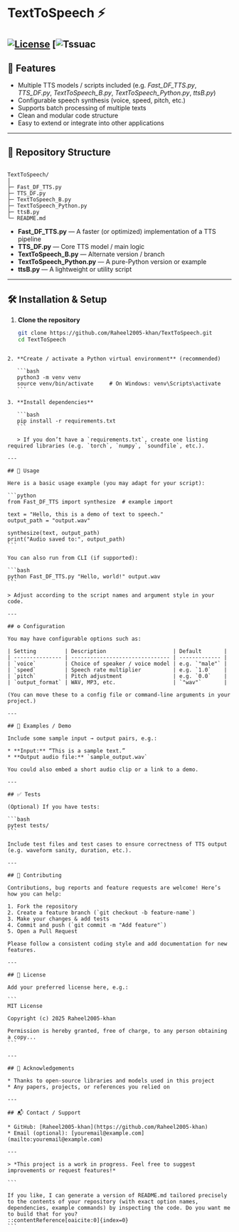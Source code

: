# TextToSpeech ⚡

[![License](https://github.com/Raheel2005-khan/TextToSpeech/blob/main/LICENSE)](License)
[![Tssuac](https://ing.schiolds.io/github.com/Raheel2005-khan/TextToSpeech)
---

## 🚀 Features

- Multiple TTS models / scripts included (e.g. *Fast_DF_TTS.py*, *TTS_DF.py*, *TextToSpeech_B.py*, *TextToSpeech_Python.py*, *ttsB.py*)  
- Configurable speech synthesis (voice, speed, pitch, etc.)  
- Supports batch processing of multiple texts  
- Clean and modular code structure  
- Easy to extend or integrate into other applications  

---

## 📁 Repository Structure

```

TextToSpeech/
│
├─ Fast_DF_TTS.py
├─ TTS_DF.py
├─ TextToSpeech_B.py
├─ TextToSpeech_Python.py
├─ ttsB.py
└─ README.md

````

- **Fast_DF_TTS.py** — A faster (or optimized) implementation of a TTS pipeline  
- **TTS_DF.py** — Core TTS model / main logic  
- **TextToSpeech_B.py** — Alternate version / branch  
- **TextToSpeech_Python.py** — A pure-Python version or example  
- **ttsB.py** — A lightweight or utility script  

---

## 🛠️ Installation & Setup

1. **Clone the repository**

   ```bash
   git clone https://github.com/Raheel2005-khan/TextToSpeech.git
   cd TextToSpeech
````

2. **Create / activate a Python virtual environment** (recommended)

   ```bash
   python3 -m venv venv
   source venv/bin/activate     # On Windows: venv\Scripts\activate
   ```

3. **Install dependencies**

   ```bash
   pip install -r requirements.txt
   ```

   > If you don’t have a `requirements.txt`, create one listing required libraries (e.g. `torch`, `numpy`, `soundfile`, etc.).

---

## 🎯 Usage

Here is a basic usage example (you may adapt for your script):

```python
from Fast_DF_TTS import synthesize  # example import

text = "Hello, this is a demo of text to speech."
output_path = "output.wav"

synthesize(text, output_path)
print("Audio saved to:", output_path)
```

You can also run from CLI (if supported):

```bash
python Fast_DF_TTS.py "Hello, world!" output.wav
```

> Adjust according to the script names and argument style in your code.

---

## ⚙️ Configuration

You may have configurable options such as:

| Setting         | Description                     | Default       |
| --------------- | ------------------------------- | ------------- |
| `voice`         | Choice of speaker / voice model | e.g. `"male"` |
| `speed`         | Speech rate multiplier          | e.g. `1.0`    |
| `pitch`         | Pitch adjustment                | e.g. `0.0`    |
| `output_format` | WAV, MP3, etc.                  | `"wav"`       |

(You can move these to a config file or command-line arguments in your project.)

---

## 📂 Examples / Demo

Include some sample input → output pairs, e.g.:

* **Input:** “This is a sample text.”
* **Output audio file:** `sample_output.wav`

You could also embed a short audio clip or a link to a demo.

---

## ✅ Tests

(Optional) If you have tests:

```bash
pytest tests/
```

Include test files and test cases to ensure correctness of TTS output (e.g. waveform sanity, duration, etc.).

---

## 🧩 Contributing

Contributions, bug reports and feature requests are welcome! Here’s how you can help:

1. Fork the repository
2. Create a feature branch (`git checkout -b feature-name`)
3. Make your changes & add tests
4. Commit and push (`git commit -m "Add feature"`)
5. Open a Pull Request

Please follow a consistent coding style and add documentation for new features.

---

## 📄 License

Add your preferred license here, e.g.:

```
MIT License

Copyright (c) 2025 Raheel2005-khan

Permission is hereby granted, free of charge, to any person obtaining a copy...
```

---

## 🧾 Acknowledgements

* Thanks to open-source libraries and models used in this project
* Any papers, projects, or references you relied on

---

## 📬 Contact / Support

* GitHub: [Raheel2005-khan](https://github.com/Raheel2005-khan)
* Email (optional): [youremail@example.com](mailto:youremail@example.com)

---

> *This project is a work in progress. Feel free to suggest improvements or request features!*

```

If you like, I can generate a version of README.md tailored precisely to the contents of your repository (with exact option names, dependencies, example commands) by inspecting the code. Do you want me to build that for you?
::contentReference[oaicite:0]{index=0}
```
